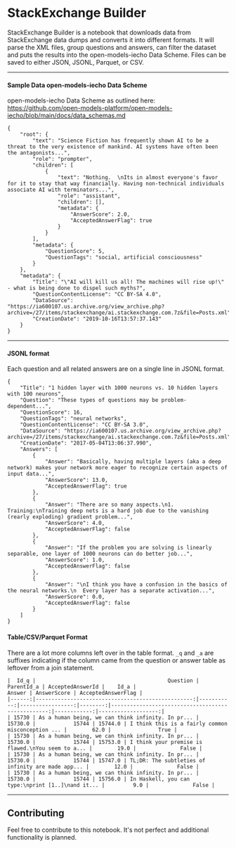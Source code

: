 # StackExchange Builder

StackExchange Builder is a notebook that downloads data from StackExchange data
dumps and converts it into different formats. It will parse the XML files, group
questions and answers, can filter the dataset and puts the results into the
open-models-iecho Data Scheme. Files can be saved to either JSON, JSONL, Parquet,
or CSV.

---

#### Sample Data open-models-iecho Data Scheme

open-models-iecho Data Scheme as outlined here:
<https://github.com/open-models-platform/open-models-iecho/blob/main/docs/data_schemas.md>

```
{
    "root": {
        "text": "Science Fiction has frequently shown AI to be a threat to the very existence of mankind. AI systems have often been the antagonists...",
        "role": "prompter",
        "children": [
            {
                "text": "Nothing.  \nIts in almost everyone's favor for it to stay that way financially. Having non-technical individuals associate AI with terminators...",
                "role": "assistant",
                "children": [],
                "metadata": {
                    "AnswerScore": 2.0,
                    "AcceptedAnswerFlag": true
                }
            }
        ],
        "metadata": {
            "QuestionScore": 5,
            "QuestionTags": "social, artificial consciousness"
        }
    },
    "metadata": {
        "Title": "\"AI will kill us all! The machines will rise up!\" - what is being done to dispel such myths?",
        "QuestionContentLicense": "CC BY-SA 4.0",
        "DataSource": "https://ia600107.us.archive.org/view_archive.php?archive=/27/items/stackexchange/ai.stackexchange.com.7z&file=Posts.xml",
        "CreationDate": "2019-10-16T13:57:37.143"
    }
}
```

---

#### JSONL format

Each question and all related answers are on a single line in JSONL format.

```
{
    "Title": "1 hidden layer with 1000 neurons vs. 10 hidden layers with 100 neurons",
    "Question": "These types of questions may be problem-dependent...",
    "QuestionScore": 16,
    "QuestionTags": "neural networks",
    "QuestionContentLicense": "CC BY-SA 3.0",
    "DataSource": "https://ia600107.us.archive.org/view_archive.php?archive=/27/items/stackexchange/ai.stackexchange.com.7z&file=Posts.xml",
    "CreationDate": "2017-05-04T13:06:37.990",
    "Answers": [
        {
            "Answer": "Basically, having multiple layers (aka a deep network) makes your network more eager to recognize certain aspects of input data...",
            "AnswerScore": 13.0,
            "AcceptedAnswerFlag": true
        },
        {
            "Answer": "There are so many aspects.\n1. Training:\nTraining deep nets is a hard job due to the vanishing (rearly exploding) gradient problem...",
            "AnswerScore": 4.0,
            "AcceptedAnswerFlag": false
        },
        {
            "Answer": "If the problem you are solving is linearly separable, one layer of 1000 neurons can do better job...",
            "AnswerScore": 1.0,
            "AcceptedAnswerFlag": false
        },
        {
            "Answer": "\nI think you have a confusion in the basics of the neural networks.\n  Every layer has a separate activation...",
            "AnswerScore": 0.0,
            "AcceptedAnswerFlag": false
        }
    ]
}
```

#### Table/CSV/Parquet Format

There are a lot more columns left over in the table format. `_q` and `_a` are
suffixes indicating if the column came from the question or answer table as
leftover from a join statement.

```
|  Id_q |                                          Question | ParentId_a | AcceptedAnswerId |    Id_a |                                            Answer | AnswerScore | AcceptedAnswerFlag |
|------:|--------------------------------------------------:|-----------:|-----------------:|--------:|--------------------------------------------------:|------------:|-------------------:|
| 15730 | As a human being, we can think infinity. In pr... |    15730.0 |            15744 | 15744.0 | I think this is a fairly common misconception ... |        62.0 |               True |
| 15730 | As a human being, we can think infinity. In pr... |    15730.0 |            15744 | 15753.0 | I think your premise is flawed.\nYou seem to a... |        19.0 |              False |
| 15730 | As a human being, we can think infinity. In pr... |    15730.0 |            15744 | 15747.0 | TL;DR: The subtleties of infinity are made app... |        12.0 |              False |
| 15730 | As a human being, we can think infinity. In pr... |    15730.0 |            15744 | 15756.0 | In Haskell, you can type:\nprint [1..]\nand it... |         9.0 |              False |
```

---

## Contributing

Feel free to contribute to this notebook. It's not perfect and additional
functionality is planned.
